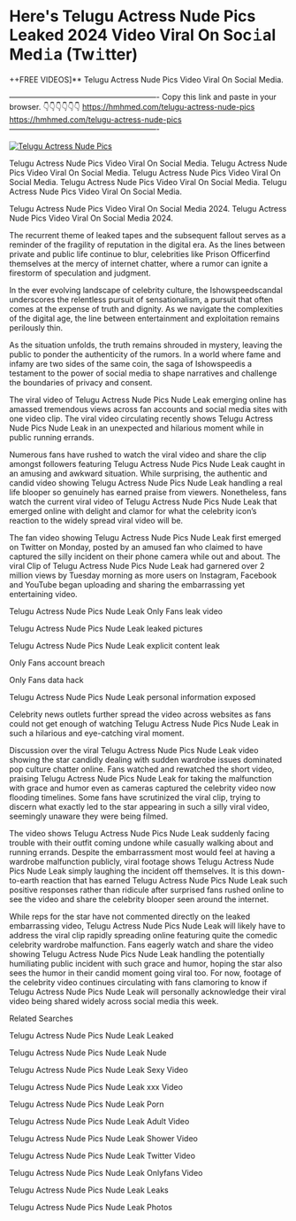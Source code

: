 # Here's Telugu Actress Nude Pics Leaked 2024 Video Viral On Soc𝚒al Med𝚒a (Tw𝚒tter)

++FREE VIDEOS]** Telugu Actress Nude Pics Video Viral On Social Media.

———————————————————-
Copy this link and paste in your browser.
👇👇👇👇👇👇
https://hmhmed.com/telugu-actress-nude-pics
https://hmhmed.com/telugu-actress-nude-pics
———————————————————-

[![Telugu Actress Nude Pics](https://i.imgur.com/dJHk4Zq.gif)](https://hmhmed.com/telugu-actress-nude-pics)

Telugu Actress Nude Pics Video Viral On Social Media. Telugu Actress Nude Pics Video Viral On Social Media. Telugu Actress Nude Pics Video Viral On Social Media. Telugu Actress Nude Pics Video Viral On Social Media. Telugu Actress Nude Pics Video Viral On Social Media.

Telugu Actress Nude Pics Video Viral On Social Media 2024. Telugu Actress Nude Pics Video Viral On Social Media 2024.

The recurrent theme of leaked tapes and the subsequent fallout serves as a reminder of the fragility of reputation in the digital era. As the lines between private and public life continue to blur, celebrities like Prison Officerfind themselves at the mercy of internet chatter, where a rumor can ignite a firestorm of speculation and judgment.

In the ever evolving landscape of celebrity culture, the Ishowspeedscandal underscores the relentless pursuit of sensationalism, a pursuit that often comes at the expense of truth and dignity. As we navigate the complexities of the digital age, the line between entertainment and exploitation remains perilously thin.

As the situation unfolds, the truth remains shrouded in mystery, leaving the public to ponder the authenticity of the rumors. In a world where fame and infamy are two sides of the same coin, the saga of Ishowspeedis a testament to the power of social media to shape narratives and challenge the boundaries of privacy and consent.

The viral video of Telugu Actress Nude Pics Nude Leak emerging online has amassed tremendous views across fan accounts and social media sites with one video clip. The viral video circulating recently shows Telugu Actress Nude Pics Nude Leak in an unexpected and hilarious moment while in public running errands.

Numerous fans have rushed to watch the viral video and share the clip amongst followers featuring Telugu Actress Nude Pics Nude Leak caught in an amusing and awkward situation. While surprising, the authentic and candid video showing Telugu Actress Nude Pics Nude Leak handling a real life blooper so genuinely has earned praise from viewers. Nonetheless, fans watch the current viral video of Telugu Actress Nude Pics Nude Leak that emerged online with delight and clamor for what the celebrity icon’s reaction to the widely spread viral video will be.

The fan video showing Telugu Actress Nude Pics Nude Leak first emerged on Twitter on Monday, posted by an amused fan who claimed to have captured the silly incident on their phone camera while out and about. The viral Clip of Telugu Actress Nude Pics Nude Leak had garnered over 2 million views by Tuesday morning as more users on Instagram, Facebook and YouTube began uploading and sharing the embarrassing yet entertaining video.

Telugu Actress Nude Pics Nude Leak Only Fans leak video

Telugu Actress Nude Pics Nude Leak leaked pictures

Telugu Actress Nude Pics Nude Leak explicit content leak

Only Fans account breach

Only Fans data hack

Telugu Actress Nude Pics Nude Leak personal information exposed

Celebrity news outlets further spread the video across websites as fans could not get enough of watching Telugu Actress Nude Pics Nude Leak in such a hilarious and eye-catching viral moment.

Discussion over the viral Telugu Actress Nude Pics Nude Leak video showing the star candidly dealing with sudden wardrobe issues dominated pop culture chatter online. Fans watched and rewatched the short video, praising Telugu Actress Nude Pics Nude Leak for taking the malfunction with grace and humor even as cameras captured the celebrity video now flooding timelines. Some fans have scrutinized the viral clip, trying to discern what exactly led to the star appearing in such a silly viral video, seemingly unaware they were being filmed.

The video shows Telugu Actress Nude Pics Nude Leak suddenly facing trouble with their outfit coming undone while casually walking about and running errands. Despite the embarrassment most would feel at having a wardrobe malfunction publicly, viral footage shows Telugu Actress Nude Pics Nude Leak simply laughing the incident off themselves. It is this down-to-earth reaction that has earned Telugu Actress Nude Pics Nude Leak such positive responses rather than ridicule after surprised fans rushed online to see the video and share the celebrity blooper seen around the internet.

While reps for the star have not commented directly on the leaked embarrassing video, Telugu Actress Nude Pics Nude Leak will likely have to address the viral clip rapidly spreading online featuring quite the comedic celebrity wardrobe malfunction. Fans eagerly watch and share the video showing Telugu Actress Nude Pics Nude Leak handling the potentially humiliating public incident with such grace and humor, hoping the star also sees the humor in their candid moment going viral too. For now, footage of the celebrity video continues circulating with fans clamoring to know if Telugu Actress Nude Pics Nude Leak will personally acknowledge their viral video being shared widely across social media this week.

Related Searches

Telugu Actress Nude Pics Nude Leak Leaked

Telugu Actress Nude Pics Nude Leak Nude

Telugu Actress Nude Pics Nude Leak Sexy Video

Telugu Actress Nude Pics Nude Leak xxx Video

Telugu Actress Nude Pics Nude Leak Porn

Telugu Actress Nude Pics Nude Leak Adult Video

Telugu Actress Nude Pics Nude Leak Shower Video

Telugu Actress Nude Pics Nude Leak Twitter Video

Telugu Actress Nude Pics Nude Leak Onlyfans Video

Telugu Actress Nude Pics Nude Leak Leaks

Telugu Actress Nude Pics Nude Leak Photos